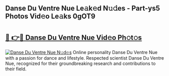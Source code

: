 ## Danse Du Ventre Nue Le𝚊k𝚎d N𝚞𝚍es - Part-ys5 Photos Vid𝚎o Le𝚊ks 0gOT9

# <h2><a href="http://fb89n9l.evod.top/?m=Danse+Du+Ventre+Nue">🔗 👉🔴 Danse Du Ventre Nue Vid𝚎o Ph𝚘t𝚘s</a></h2>

[![Danse Du Ventre Nue N𝚞d𝚎s](https://i.imgur.com/8V9OHl7.gif)](http://fb89n9l.evod.top/?m=Danse+Du+Ventre+Nue)
Online personality Danse Du Ventre Nue with a passion for dance and lifestyle. Respected scientist Danse Du Ventre Nue, recognized for their groundbreaking research and contributions to their field. 

